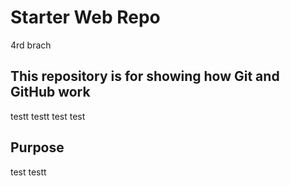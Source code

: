 # Starter Web Repo
4rd brach


## This repository is for showing how Git and GitHub work
testt testt
test test
## Purpose
test testt

